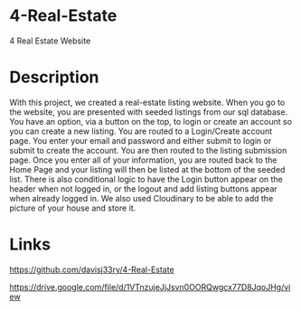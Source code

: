 # 4-Real-Estate
4 Real Estate Website

# Description
With this project, we created a real-estate listing website. When you go to the website, you are presented with seeded listings from our sql database. You have an option, via a button on the top, to login or create an account so you can create a new listing. You are routed to a Login/Create account page. You enter your email and password and either submit to login or submit to create the account. You are then routed to the listing submission page. Once you enter all of your information, you are routed back to the Home Page and your listing will then be listed at the bottom of the seeded list.
There is also conditional logic to have the Login button appear on the header when not logged in, or the logout and add listing buttons appear when already logged in.
We also used Cloudinary to be able to add the picture of your house and store it.

# Links

https://github.com/davisj33ry/4-Real-Estate

https://drive.google.com/file/d/1VTnzujeJjJsvn0OORQwgcx77D8JqoJHg/view



